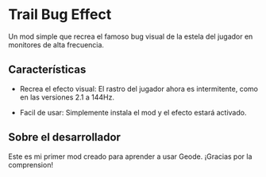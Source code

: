 # Trail Bug Effect
Un mod simple que recrea el famoso bug visual de la estela del jugador en monitores de alta frecuencia.

## Características
* Recrea el efecto visual: El rastro del jugador ahora es intermitente, como en las versiones 2.1 a 144Hz.

* Facil de usar: Simplemente instala el mod y el efecto estará activado.

## Sobre el desarrollador
Este es mi primer mod creado para aprender a usar Geode. ¡Gracias por la comprension!